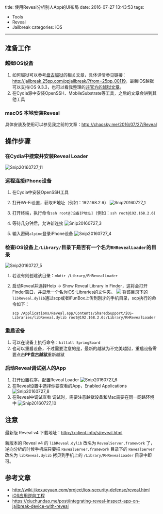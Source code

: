 title: 使用Reveal分析别人App的UI布局
date: 2016-07-27 13:43:53
tags:
- Tools
- Reveal
- Jailbreak
categories: iOS
---

## 准备工作

### 越狱iOS设备
1. 如何越狱可以参考[盘古越狱](http://www.pangu.io)的相关文章，具体详情参见链接：<http://jailbreak.25pp.com/ppjailbreak/?from=25pp_00119>，最新iOS越狱可以支持iOS 9.3.3，也可以看我整理的[非官方的越狱文章](http://chaosky.me/2016/12/07/Jailbreak-Using-Pangu-and-Cydia-Impactor/)。
2. 在Cydia源中安装OpenSSH、MobileSubstrate等工具，之后的文章会讲到其他工具

### macOS 本地安装Reveal
具体安装及使用可以参见我之前的文章：<http://chaosky.me/2016/07/27/Reveal>

<!-- more -->

## 操作步骤
### 在Cydia中搜索并安装Reveal Loader
![Snip20160727_11](http://file.blog.chaosky.tech/2016-07-27-Snip20160727_11.png)

### 远程连接iPhone设备
1. 在Cydia中安装OpenSSH工具
2. 打开Wi-Fi设置，获取IP地址（例如：192.168.2.6）
![Snip20160727_1](http://file.blog.chaosky.tech/2016-07-27-Snip20160727_1.png)

3. 打开终端，执行命令`ssh root@[设备IP地址]`（例如：`ssh root@192.168.2.6`）
4. 等待几分钟后，允许新连接
![Snip20160727_3](http://file.blog.chaosky.tech/2016-07-27-Snip20160727_3.png)

5. 输入密码`alpine`登录iPhone设备
![Snip20160727_4](http://file.blog.chaosky.tech/2016-07-27-Snip20160727_4.png)


### 检查iOS设备上`/Library/`目录下是否有一个名为`RHRevealLoader`的目录
![Snip20160727_5](http://file.blog.chaosky.tech/2016-07-27-Snip20160727_5.png)

1. 若没有则创建该目录：`mkdir /Library/RHRevealLoader`
2. 启动Reveal并选择Help → Show Reveal Library in Finder，这将会打开Finder窗口，并显示一个名为iOS-Libraries的文件夹。
	![](http://file.blog.chaosky.tech/reveal/show-reveal-library-in-finder.jpg)
	将该目录下的`libReveal.dylib`通过scp或者iFunBox上传到刚才的手机目录，scp执行的命令如下：
	
	```
	scp /Applications/Reveal.app/Contents/SharedSupport/iOS-Libraries/libReveal.dylib root@192.168.2.6:/Library/RHRevealLoader
	```
### 重启设备
1. 可以在设备上执行命令：`killall SpringBoard`
2. 也可以重启设备，不过需要注意的是，最新的越狱为不完美越狱，重启设备需要点击**PP盘古越狱**重新越狱

### 启动Reveal调试别人的App
1. 打开设置程序，配置Reveal Loader
	![Snip20160727_6](http://file.blog.chaosky.tech/2016-07-27-Snip20160727_6.png)
2. 在Reveal设置中选择你要查看的App，Enabled Applications
	![Snip20160727_8](http://file.blog.chaosky.tech/2016-07-27-Snip20160727_8.png)
3. 在Reveal中调试查看
	调试时，需要注意越狱设备和Mac需要在同一网路环境中
	![Snip20160727_10](http://file.blog.chaosky.tech/2016-07-27-Snip20160727_10.png)
	
## 注意

最新版 Reveal v4 下载地址：<http://xclient.info/s/reveal.html> 

新版本的 Reveal v4 的 `libReveal.dylib` 改名为 `RevealServer.framework` 了，逆向分析的时候手机端只要把 `RevealServer.framework` 目录下的 `RevealServer ` 改名为 `libReveal.dylib` 拷贝到手机上的 `/Library/RHRevealLoader` 目录中即可。
	
## 参考文章
* <http://wiki.jikexueyuan.com/project/ios-security-defense/reveal.html>
* [iOS应用逆向工程](https://www.amazon.cn/iOS应用逆向工程-沙梓社/dp/B00VFDVY7E/ref=sr_1_1?ie=UTF8&qid=1469610259&sr=8-1&keywords=iOS+逆向)
* <https://xiuchundao.me/post/integrating-reveal-inspect-app-on-jailbreak-device-with-reveal>	

	





